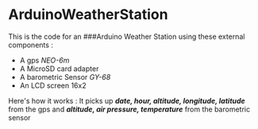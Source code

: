 # ArduinoWeatherStation

This is the code for an ###Arduino Weather Station using these external components :
- A gps *NEO-6m*
- A MicroSD card adapter
- A barometric Sensor *GY-68*
- An LCD screen 16x2

Here's how it works :
It picks up ***date, hour, altitude, longitude, latitude*** from the gps and ***altitude, air pressure, temperature*** from the barometric sensor
